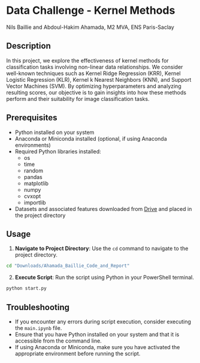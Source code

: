 # Data Challenge - Kernel Methods
Nils Baillie and Abdoul-Hakim Ahamada, M2 MVA, ENS Paris-Saclay

## Description

In this project, we explore the effectiveness of kernel methods for classification tasks involving non-linear data relationships. We consider well-known techniques such as Kernel Ridge Regression (KRR), Kernel Logistic Regression (KLR), Kernel k Nearest Neighbors (KNN), and Support Vector Machines (SVM). By optimizing hyperparameters and analyzing resulting scores, our objective is to gain insights into how these methods perform and their suitability for image classification tasks.

## Prerequisites

- Python installed on your system
- Anaconda or Miniconda installed (optional, if using Anaconda environments)
- Required Python libraries installed:
  - os
  - time
  - random
  - pandas
  - matplotlib
  - numpy
  - cvxopt
  - importlib
- Datasets and associated features downloaded from [Drive](https://drive.google.com/drive/folders/1Gr13MINUumyX-MxpJjo7UjON9R6lQ-cD?usp=sharing) and placed in the project directory

## Usage

1. **Navigate to Project Directory**: Use the `cd` command to navigate to the project directory.

```bash
cd "Downloads/Ahamada_Baillie_Code_and_Report"
```

2. **Execute Script**: Run the script using Python in your PowerShell terminal.

```bash
python start.py
```

## Troubleshooting

- If you encounter any errors during script execution, consider executing the `main.ipynb` file.
- Ensure that you have Python installed on your system and that it is accessible from the command line.
- If using Anaconda or Miniconda, make sure you have activated the appropriate environment before running the script.
